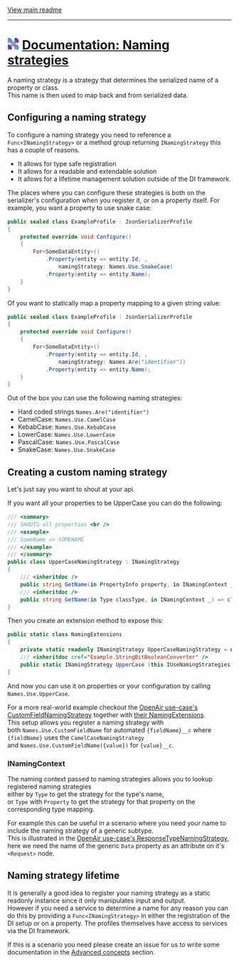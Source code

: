 [//]: # (Header)

<a href="https://github.com/Marvin-Brouwer/FluentSerializer#readme">
	View main readme
</a><hr/>
<h1>
	<img alt="icon" width="26" height="26"
		src="https://github.com/Marvin-Brouwer/FluentSerializer/raw/main/doc/logo/Logo.default.optimized.svg" />
	<a href="https://github.com/Marvin-Brouwer/FluentSerializer/blob/main/doc/help/basic-concepts/Naming-strategies.md#readme">
		Documentation: Naming strategies
	</a>
</h1>

[//]: # (Body)

A naming strategy is a strategy that determines the serialized name of a property or class.  
This name is then used to map back and from serialized data.  

## Configuring a naming strategy  
  
To configure a naming strategy you need to reference a `Func<INamingStrategy>` or a method group returning `INamingStrategy` this has a couple of reasons.
- It allows for type safe registration
- It allows for a readable and extendable solution
- It allows for a lifetime management solution outside of the DI framework.

The places where you can configure these strategies is both on the serializer's configuration when you register it, or on a property itself.
For example, you want a property to use snake case:
```csharp
public sealed class ExampleProfile : JsonSerializerProfile
{
	protected override void Configure()
	{
		For<SomeDataEntity>()
			.Property(entity => entity.Id, ,
				namingStrategy: Names.Use.SnakeCase)
			.Property(entity => entity.Name);
	}
}
```
Of you want to statically map a property mapping to a given string value:
```csharp
public sealed class ExampleProfile : JsonSerializerProfile
{
	protected override void Configure()
	{
		For<SomeDataEntity>()
			.Property(entity => entity.Id, ,
				namingStrategy: Names.Are("identifier"))
			.Property(entity => entity.Name);
	}
}
```

Out of the box you can use the following naming strategies:
- Hard coded strings `Names.Are("identifier")`
- CamelCase: `Names.Use.CamelCase`
- KebabCase: `Names.Use.KebabCase`
- LowerCase: `Names.Use.LowerCase`
- PascalCase: `Names.Use.PascalCase`
- SnakeCase: `Names.Use.SnakeCase`

## Creating a custom naming strategy
Let's just say you want to shout at your api.

If you want all your properties to be UpperCase you can do the following:
```csharp
/// <summary>
/// SHOUTS all properties <br />
/// <example>
/// SomeName => SOMENAME
/// </example>
/// </summary>
public class UpperCaseNamingStrategy : INamingStrategy
{
	/// <inheritdoc />
	public string GetName(in PropertyInfo property, in INamingContext _) => property.Name.Split('`')[0].ToUpperInvariant();
	/// <inheritdoc />
	public string GetName(in Type classType, in INamingContext _) => classType.Name.Split('`')[0].ToUpperInvariant();
}
```
Then you create an extension method to expose this:
```csharp
public static class NamingExtensions
{
	private static readonly INamingStrategy UpperCaseNamingStrategy = new UpperCaseNamingStrategy()
	/// <inheritdoc cref="Example.StringBitBooleanConverter" />
	public static INamingStrategy UpperCase (this IUseNamingStrategies _) => UpperCaseNamingStrategy;
}
```
And now you can use it on properties or your configuration by calling `Names.Use.UpperCase`.

For a more real-world example checkout the [OpenAir use-case's CustomFieldNamingStrategy](https://github.com/Marvin-Brouwer/FluentSerializer/blob/main/src/FluentSerializer.UseCase.OpenAir/Serializer/NamingStrategies/CustomFieldNamingStrategy.cs) together with [their NamingExtensions](https://github.com/Marvin-Brouwer/FluentSerializer/blob/main/src/FluentSerializer.UseCase.OpenAir/Serializer/NamingStrategies/NamingExtensions.cs).  
This setup allows you register a naming strategy with  
both `Names.Use.CustomFieldName` for automated `{fieldName}__c` where `{fieldName}` uses the `CamelCaseNamingStrategy`  
and `Names.Use.CustomFieldName({value})` for `{value}__c`.

### INamingContext

The naming context passed to naming strategies allows you to lookup registered naming strategies  
either by `Type` to get the strategy for the type's name,  
or `Type` with `Property` to get the strategy for that property on the corresponding type mapping.  
  
For example this can be useful in a scenario where you need your name to include the naming strategy of a generic subtype.  
This is illustrated in the [OpenAir use-case's ResponseTypeNamingStrategy](https://github.com/Marvin-Brouwer/FluentSerializer/blob/main/src/FluentSerializer.UseCase.OpenAir/Serializer/NamingStrategies/ResponseTypeNamingStrategy.cs), here we need the name of the generic `Data` property as an attribute on it's `<Request>` node.

## Naming strategy lifetime

It is generally a good idea to register your naming strategy as a static readonly instance since it only manipulates input and output.  
However if you need a service to determine a name for any reason you can do this by providing a `Func<INamingStrategy>` in either the registration of the DI setup or on a property. The profiles themselves have access to services via the DI framework.  
  
If this is a scenario you need please create an issue for us to write some documentation in the [Advanced concepts](https://github.com/Marvin-Brouwer/FluentSerializer#advanced-concepts) section.
